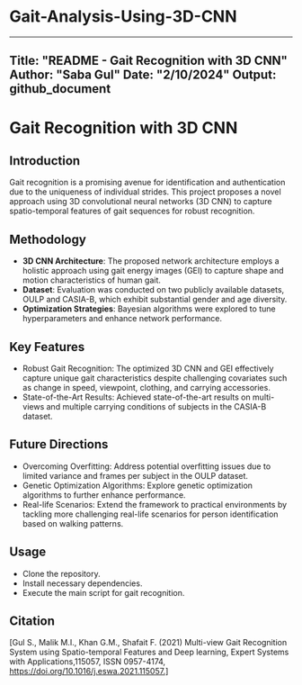 # Gait-Analysis-Using-3D-CNN
---
Title: "README - Gait Recognition with 3D CNN"
Author: "Saba Gul"
Date: "2/10/2024"
Output: github_document
---

# Gait Recognition with 3D CNN

## Introduction
Gait recognition is a promising avenue for identification and authentication due to the uniqueness of individual strides. This project proposes a novel approach using 3D convolutional neural networks (3D CNN) to capture spatio-temporal features of gait sequences for robust recognition.

## Methodology
- **3D CNN Architecture**: The proposed network architecture employs a holistic approach using gait energy images (GEI) to capture shape and motion characteristics of human gait.
- **Dataset**: Evaluation was conducted on two publicly available datasets, OULP and CASIA-B, which exhibit substantial gender and age diversity.
- **Optimization Strategies**: Bayesian algorithms were explored to tune hyperparameters and enhance network performance.

## Key Features
- Robust Gait Recognition: The optimized 3D CNN and GEI effectively capture unique gait characteristics despite challenging covariates such as change in speed, viewpoint, clothing, and carrying accessories.
- State-of-the-Art Results: Achieved state-of-the-art results on multi-views and multiple carrying conditions of subjects in the CASIA-B dataset.

## Future Directions
- Overcoming Overfitting: Address potential overfitting issues due to limited variance and frames per subject in the OULP dataset.
- Genetic Optimization Algorithms: Explore genetic optimization algorithms to further enhance performance.
- Real-life Scenarios: Extend the framework to practical environments by tackling more challenging real-life scenarios for person identification based on walking patterns.

## Usage
- Clone the repository.
- Install necessary dependencies.
- Execute the main script for gait recognition.

## Citation
[Gul S., Malik M.I., Khan G.M., Shafait F. (2021) Multi-view Gait Recognition System using
Spatio-temporal Features and Deep learning, Expert Systems with Applications,115057, ISSN
0957-4174, https://doi.org/10.1016/j.eswa.2021.115057.]


